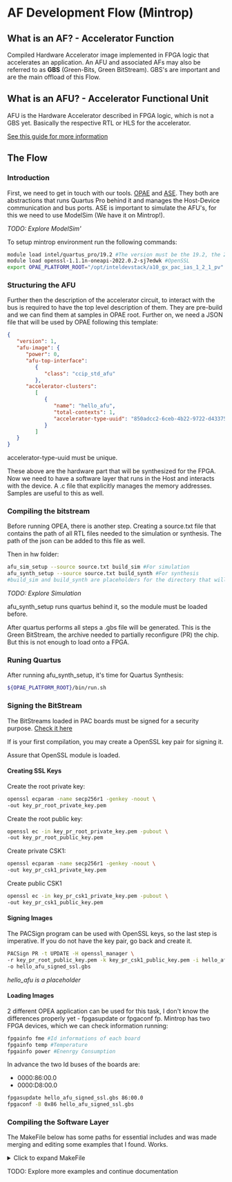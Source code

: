 # AF Development Flow (Mintrop)

## What is an AF? - Accelerator Function
Compiled Hardware Accelerator image implemented in FPGA logic that accelerates an application. An AFU and associated AFs may also be referred to as **GBS** (Green-Bits, Green BitStream). GBS's are important and are the main offload of this Flow.

## What is an AFU? - Accelerator Functional Unit
AFU is the Hardware Accelerator described in FPGA logic, which is not a GBS yet. Basically the respective RTL or HLS for the accelerator.

[See this guide for more information](https://www.intel.com/content/www/us/en/docs/programmable/683633/1-2-1/about-this-document.html#sun1522441132364)


## The Flow

### Introduction
First, we need to get in touch with our tools. [OPAE](https://opae.github.io/1.0.2/docs/fpga_tools/fpgainfo/fpgainfo.html) and [ASE](https://opae.github.io/1.0.2/docs/ase_userguide/ase_userguide.html). They both are abstractions that runs Quartus Pro behind it and manages the Host-Device communication and bus ports. ASE is important to simulate the AFU's, for this we need to use ModelSim (We have it on Mintrop!). 

*TODO: Explore ModelSim'*


To setup mintrop environment run the following commands:
```bash
module load intel/quartus_pro/19.2 #The version must be the 19.2, the 20.4 does not work
module load openssl-1.1.1n-oneapi-2022.0.2-sj7edwk #OpenSSL 
export OPAE_PLATFORM_ROOT="/opt/inteldevstack/a10_gx_pac_ias_1_2_1_pv" #init_env.sh does not work properly
```

### Structuring the AFU
Further then the description of the accelerator circuit, to interact with the bus is required to have the top level description of them. They are pre-build and we can find them at samples in OPAE root. Further on, we need a JSON file that will be used by OPAE following this template:

```json
{
   "version": 1,
   "afu-image": {
      "power": 0,
      "afu-top-interface":
         {
            "class": "ccip_std_afu"
         },
      "accelerator-clusters":
         [
            {
               "name": "hello_afu",
               "total-contexts": 1,
               "accelerator-type-uuid": "850adcc2-6ceb-4b22-9722-d43375b61c66"
            }
         ]
   }
}

```

accelerator-type-uuid must be unique.

These above are the hardware part that will be synthesized for the FPGA.
Now we need to have a software layer that runs in the Host and interacts with the device. A .c file that explicitly manages the memory addresses. Samples are useful to this as well.


### Compiling the bitstream

Before running OPEA, there is another step. Creating a source.txt file that contains the path of all RTL files needed to the simulation or synthesis. The path of the json can be added to this file as well.

Then in hw folder:

```bash
afu_sim_setup --source source.txt build_sim #For simulation
afu_synth_setup --source source.txt build_synth #For synthesis 
#build_sim and build_synth are placeholders for the directory that will be created
```

*TODO: Explore Simulation*

afu_synth_setup runs quartus behind it, so the module must be loaded before. 

After quartus performs all steps a .gbs file will be generated. This is the Green BitStream, the archive needed to partially reconfigure (PR) the chip. But this is not enough to load onto a FPGA.

### Runing Quartus

After running afu_synth_setup, it's time for Quartus Synthesis:

```bash
${OPAE_PLATFORM_ROOT}/bin/run.sh
```

### Signing the BitStream

The BitStreams loaded in PAC boards must be signed for a security purpose. [Check it here](https://www.intel.com/content/www/us/en/docs/programmable/683453/current/overview.html)

If is your first compilation, you may create a OpenSSL key pair for signing it.

Assure that OpenSSL module is loaded.

#### Creating SSL Keys

Create the root private key:
```bash
openssl ecparam -name secp256r1 -genkey -noout \
-out key_pr_root_private_key.pem
```

Create the root public key:
```bash
openssl ec -in key_pr_root_private_key.pem -pubout \
-out key_pr_root_public_key.pem
```

Create private CSK1:
```bash
openssl ecparam -name secp256r1 -genkey -noout \
-out key_pr_csk1_private_key.pem
```

Create public CSK1
```bash
openssl ec -in key_pr_csk1_private_key.pem -pubout \
-out key_pr_csk1_public_key.pem
```

#### Signing Images

The PACSign program can be used with OpenSSL keys, so the last step is imperative. If you do not have the key pair, go back and create it.

```bash
PACSign PR -t UPDATE -H openssl_manager \
-r key_pr_root_public_key.pem -k key_pr_csk1_public_key.pem -i hello_afu.gbs \
-o hello_afu_signed_ssl.gbs
```

*hello_afu is a placeholder*


#### Loading Images

2 different OPEA application can be used for this task, I don't know the differences properly yet - fpgasupdate or fpgaconf fp. Mintrop has two FPGA devices, which we can check information running:

```bash
fpgainfo fme #Id informations of each board
fpgainfo temp #Temperature
fpgainfo power #Enenrgy Consumption
```

In advance the two Id buses of the boards are:
 - 0000:86:00.0
 - 0000:D8:00.0

```bash
fpgasupdate hello_afu_signed_ssl.gbs 86:00.0
fpgaconf -B 0x86 hello_afu_signed_ssl.gbs
```

### Compiling the Software Layer

The MakeFile below has some paths for essential includes and was made merging and editing some examples that I found. Works.

<details>
  <summary>Click to expand MakeFile</summary>

```MakeFile
  ##
## Common sw build rules
##

COPT     ?= -g -O2
CPPFLAGS ?= -std=c++11
CXX      ?= g++
LDFLAGS  ?=

ifeq (,$(CFLAGS))
CFLAGS = $(COPT)
endif

ifneq (,$(ndebug))
else
CPPFLAGS += -DENABLE_DEBUG=1
endif
ifneq (,$(nassert))
else
CPPFLAGS += -DENABLE_ASSERT=1
endif

# stack execution protection
LDFLAGS +=-z noexecstack

# data relocation and projection
LDFLAGS +=-z relro -z now

# stack buffer overrun detection
# Note that CentOS 7 has gcc 4.8 by default.  When we switch
# to a system with gcc 4.9 or newer this should be changed to
# CFLAGS="-fstack-protector-strong"
CFLAGS +=-fstack-protector

# Position independent execution
CFLAGS +=-fPIE -fPIC
LDFLAGS +=-pie

# fortify source
CFLAGS +=-D_FORTIFY_SOURCE=2

# format string vulnerabilities
CFLAGS +=-Wformat -Wformat-security

ifeq (,$(DESTDIR))
ifneq (,$(prefix))
CFLAGS   += -I$(prefix)/include
CPPFLAGS += -I$(prefix)/include
LDFLAGS  += -L$(prefix)/lib -Wl,-rpath-link -Wl,$(prefix)/lib -Wl,-rpath -Wl,$(prefix)/lib \
            -L$(prefix)/lib64 -Wl,-rpath-link -Wl,$(prefix)/lib64 -Wl,-rpath -Wl,$(prefix)/lib64
endif
else
ifeq (,$(prefix))
prefix = /usr/local
endif
CFLAGS   += -I$(DESTDIR)$(prefix)/include
CPPFLAGS += -I$(DESTDIR)$(prefix)/include
LDFLAGS  += -L$(DESTDIR)$(prefix)/lib -Wl,-rpath-link -Wl,$(prefix)/lib -Wl,-rpath -Wl,$(DESTDIR)$(prefix)/lib \
            -L$(DESTDIR)$(prefix)/lib64 -Wl,-rpath-link -Wl,$(prefix)/lib64 -Wl,-rpath -Wl,$(DESTDIR)$(prefix)/lib64
endif

LDFLAGS += -luuid

FPGA_LIBS = -lopae-c
ASE_LIBS = -lopae-c-ase

##
## Placeholders below - Editing is required
##

# Primary test name
TEST = hello_afu #PlaceHolder

# Build directory
OBJDIR = obj
CFLAGS += -I./$(OBJDIR)
CPPFLAGS += -I./$(OBJDIR)

# Files and folders
SRCS = $(TEST).c
OBJS = $(addprefix $(OBJDIR)/,$(patsubst %.c,%.o,$(SRCS)))

all: $(TEST)

# AFU info from JSON file, including AFU UUID
AFU_JSON_INFO = $(OBJDIR)/afu_json_info.h #PlaceHolder
$(AFU_JSON_INFO): ../hw/$(TEST).json | objdir #PlaceHolder
	afu_json_mgr json-info --afu-json=$^ --c-hdr=$@
$(OBJS): $(AFU_JSON_INFO)

$(TEST): $(OBJS)
	$(CC) -o $@ $^ $(LDFLAGS) $(FPGA_LIBS) -lrt

$(OBJDIR)/%.o: %.c | objdir
	$(CC) $(CFLAGS) -c $< -o $@

clean:
	rm -rf $(TEST) $(OBJDIR)

objdir:
	@mkdir -p $(OBJDIR)

.PHONY: all clean

```

</details>


TODO: Explore more examples and continue documentation